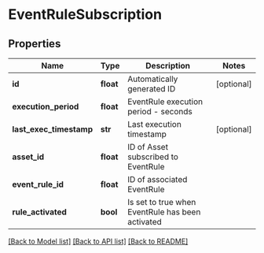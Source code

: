 # EventRuleSubscription

## Properties
Name | Type | Description | Notes
------------ | ------------- | ------------- | -------------
**id** | **float** | Automatically generated ID | [optional] 
**execution_period** | **float** | EventRule execution period - seconds | 
**last_exec_timestamp** | **str** | Last execution timestamp | [optional] 
**asset_id** | **float** | ID of Asset subscribed to EventRule | 
**event_rule_id** | **float** | ID of associated EventRule | 
**rule_activated** | **bool** | Is set to true when EventRule has been activated | 

[[Back to Model list]](../README.md#documentation-for-models) [[Back to API list]](../README.md#documentation-for-api-endpoints) [[Back to README]](../README.md)


